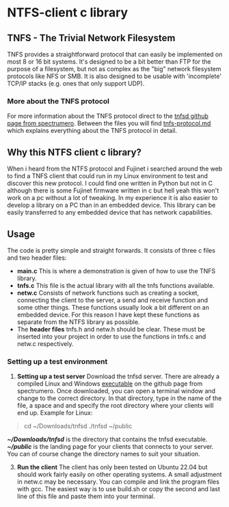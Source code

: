# NTFS-client c library

## TNFS - The Trivial Network Filesystem

TNFS provides a straightforward protocol that can easily be
implemented on most 8 or 16 bit systems. It's designed to be a bit better than
FTP for the purpose of a filesystem, but not as complex as the "big" network
filesystem protocols like NFS or SMB. It is also designed to be usable
with 'incomplete' TCP/IP stacks (e.g. ones that only support UDP).

### More about the TNFS protocol
For more information about the TNFS protocol direct to the [tnfsd github page from spectrumero](https://github.com/spectrumero/tnfsd). Between the files you will find [tnfs-protocol.md](https://github.com/spectrumero/tnfsd/blob/master/tnfs-protocol.md "tnfs-protocol.md") which explains everything about the TNFS protocol in detail.


## Why this NTFS client c library?

When i heard from the NTFS protocol and Fujinet i searched around the web to find a TNFS client that could run in my Linux environment to test and discover this new protocol. I could find one written in Python but not in C although there is some Fujinet firmware written in c but hell yeah this won't work on a pc without a lot of tweaking. In my experience it is also easier to develop a library on a PC than in an embedded device. This library can be easily transferred to any embedded device that has network capabilities. 

## Usage

The code is pretty simple and straight forwards. It consists of three c files and two header files:

- **main.c** This is where  a demonstration is given of how to use the TNFS library.
- **tnfs.c** This file is the actual library with all the tnfs functions available.
- **netw.c** Consists of network functions such as creating a socket, connecting the client to the server, a send and receive function and some other things. These functions usually look a bit different on an embedded device. For this reason I have kept these functions as separate from the NTFS library as possible.
- The **header files** tnfs.h and netw.h should be clear. These must be inserted into your project in order to use the functions in tnfs.c and netw.c respectively.

### Setting up a test environment 

 1. **Setting up a test server**
 Download the tnfsd server. There are already a compiled Linux and Windows [executable](https://github.com/spectrumero/tnfsd/tree/master/bin) on the github page from spectrumero. Once downloaded, you can open a terminal window and change to the correct directory. In that directory, type in the name of the file, a space and and specify the root directory where your clients will end up. Example for Linux:
 
> cd ~/Downloads/tnfsd
> ./tnfsd ~/public

***~/Downloads/tnfsd*** is the directory that contains the tnfsd executable.
***~/public*** is the landing page for your clients that connects to your server. 
You can of course change the directory names to suit your situation.
 
 3. **Run the client**
The client has only been tested on Ubuntu 22.04 but should work fairly easily on other operating systems. A small adjustment in netw.c may be necessary. You can compile and link the program files with gcc. The easiest way is to use build.sh or copy the second and last line of this file and paste them into your terminal.
